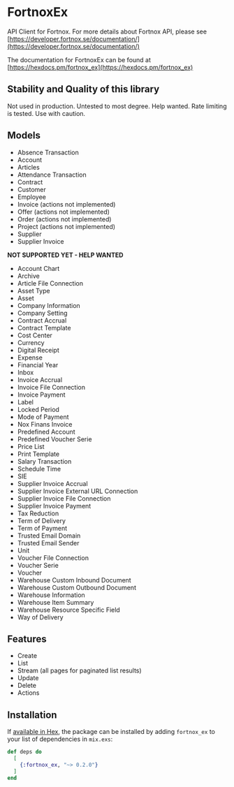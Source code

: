 # FortnoxEx

API Client for Fortnox. For more details about Fortnox API, please see
[https://developer.fortnox.se/documentation/](https://developer.fortnox.se/documentation/)

The documentation for FortnoxEx can be found at
[https://hexdocs.pm/fortnox_ex](https://hexdocs.pm/fortnox_ex)

## Stability and Quality of this library

Not used in production. Untested to most degree. Help wanted. Rate limiting is tested. Use with caution.

## Models

* Absence Transaction
* Account
* Articles
* Attendance Transaction
* Contract
* Customer
* Employee
* Invoice (actions not implemented)
* Offer (actions not implemented)
* Order (actions not implemented)
* Project (actions not implemented)
* Supplier
* Supplier Invoice

**NOT SUPPORTED YET - HELP WANTED**
* Account Chart
* Archive
* Article File Connection
* Asset Type
* Asset
* Company Information
* Company Setting
* Contract Accrual
* Contract Template
* Cost Center
* Currency
* Digital Receipt
* Expense
* Financial Year
* Inbox
* Invoice Accrual
* Invoice File Connection
* Invoice Payment
* Label
* Locked Period
* Mode of Payment
* Nox Finans Invoice
* Predefined Account
* Predefined Voucher Serie
* Price List
* Print Template
* Salary Transaction
* Schedule Time
* SIE
* Supplier Invoice Accrual
* Supplier Invoice External URL Connection
* Supplier Invoice File Connection
* Supplier Invoice Payment
* Tax Reduction
* Term of Delivery
* Term of Payment
* Trusted Email Domain
* Trusted Email Sender
* Unit
* Voucher File Connection
* Voucher Serie
* Voucher
* Warehouse Custom Inbound Document
* Warehouse Custom Outbound Document
* Warehouse Information
* Warehouse Item Summary
* Warehouse Resource Specific Field
* Way of Delivery

## Features

* Create
* List
* Stream (all pages for paginated list results)
* Update
* Delete
* Actions

## Installation

If [available in Hex](https://hex.pm/docs/publish), the package can be installed
by adding `fortnox_ex` to your list of dependencies in `mix.exs`:

```elixir
def deps do
  [
    {:fortnox_ex, "~> 0.2.0"}
  ]
end
```
